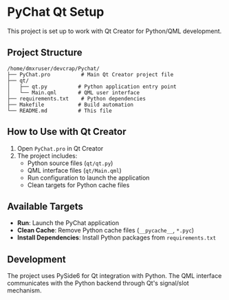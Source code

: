 # PyChat Qt Setup

This project is set up to work with Qt Creator for Python/QML development.

## Project Structure

```
/home/dmxruser/devcrap/Pychat/
├── PyChat.pro          # Main Qt Creator project file
├── qt/
│   ├── qt.py          # Python application entry point
│   └── Main.qml       # QML user interface
├── requirements.txt    # Python dependencies
├── Makefile           # Build automation
└── README.md          # This file
```

## How to Use with Qt Creator

1. Open `PyChat.pro` in Qt Creator
2. The project includes:
   - Python source files (`qt/qt.py`)
   - QML interface files (`qt/Main.qml`)
   - Run configuration to launch the application
   - Clean targets for Python cache files

## Available Targets

- **Run**: Launch the PyChat application
- **Clean Cache**: Remove Python cache files (`__pycache__`, `*.pyc`)
- **Install Dependencies**: Install Python packages from `requirements.txt`

## Development

The project uses PySide6 for Qt integration with Python. The QML interface communicates with the Python backend through Qt's signal/slot mechanism.
